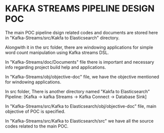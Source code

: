 # KAFKA STREAMS PIPELINE DESIGN POC #

The main POC pipeline dsign related codes and documents are stored here in "Kafka-Streams/src/Kakfa to Elasticsearch" directory.

Alongwith it in the src folder, there are windowing applications for simple word count manipulation using Kafka streams DSL.

In "Kafka-Streams/doc/Documents" file there is important and necessary info regarding project build help and applications.

In "Kafka-Streams/obj/objective-doc" file, we have the objective mentioned for windowing applications.

In src folder, There is another directory named "Kakfa to Elasticsearch" Pipeline: [Kafka -> kafka Streams -> Kafka Connect -> Database Sink]

In "Kafka-Streams/src/Kafka to Elasticsearch/obj/objective-doc" file, main objective of POC is specified.

In "Kafka-Streams/src/Kafka to Elasticsearch/src" we have all the source codes related to the main POC.
